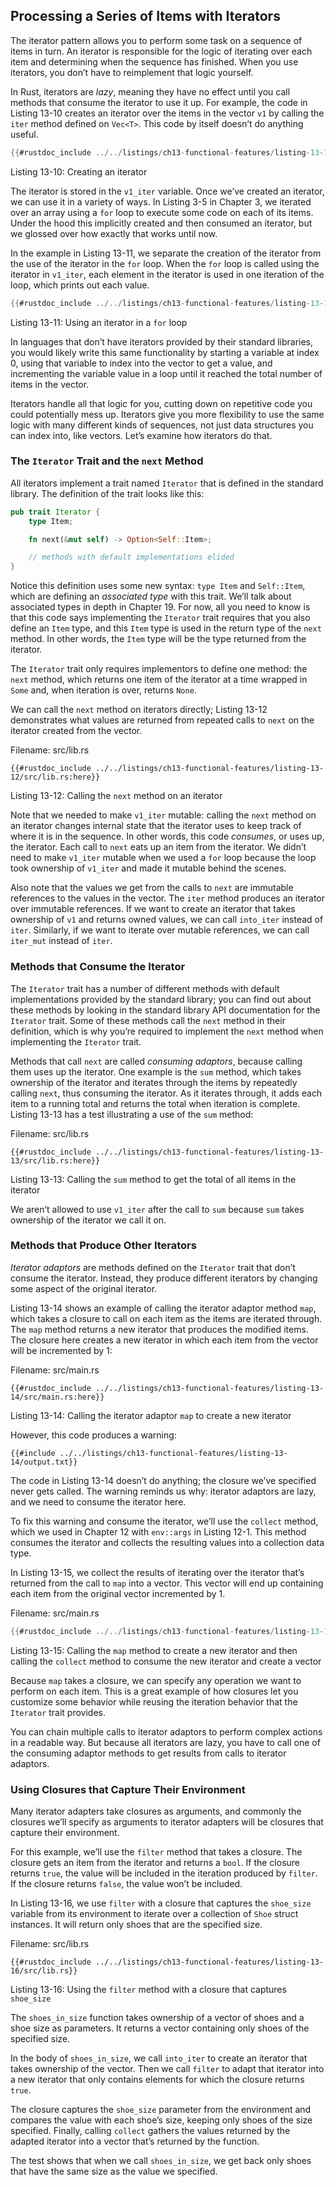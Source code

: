 ## Processing a Series of Items with Iterators

The iterator pattern allows you to perform some task on a sequence of items in
turn. An iterator is responsible for the logic of iterating over each item and
determining when the sequence has finished. When you use iterators, you don’t
have to reimplement that logic yourself.

In Rust, iterators are _lazy_, meaning they have no effect until you call
methods that consume the iterator to use it up. For example, the code in
Listing 13-10 creates an iterator over the items in the vector `v1` by calling
the `iter` method defined on `Vec<T>`. This code by itself doesn’t do anything
useful.

```rust
{{#rustdoc_include ../../listings/ch13-functional-features/listing-13-10/src/main.rs:here}}
```

<span class="caption">Listing 13-10: Creating an iterator</span>

The iterator is stored in the `v1_iter` variable. Once we’ve created an
iterator, we can use it in a variety of ways. In Listing 3-5 in Chapter 3, we
iterated over an array using a `for` loop to execute some code on each of its
items. Under the hood this implicitly created and then consumed an iterator,
but we glossed over how exactly that works until now.

In the example in Listing 13-11, we separate the creation of the iterator from
the use of the iterator in the `for` loop. When the `for` loop is called using
the iterator in `v1_iter`, each element in the iterator is used in one
iteration of the loop, which prints out each value.

```rust
{{#rustdoc_include ../../listings/ch13-functional-features/listing-13-11/src/main.rs:here}}
```

<span class="caption">Listing 13-11: Using an iterator in a `for` loop</span>

In languages that don’t have iterators provided by their standard libraries,
you would likely write this same functionality by starting a variable at index
0, using that variable to index into the vector to get a value, and
incrementing the variable value in a loop until it reached the total number of
items in the vector.

Iterators handle all that logic for you, cutting down on repetitive code you
could potentially mess up. Iterators give you more flexibility to use the same
logic with many different kinds of sequences, not just data structures you can
index into, like vectors. Let’s examine how iterators do that.

### The `Iterator` Trait and the `next` Method

All iterators implement a trait named `Iterator` that is defined in the
standard library. The definition of the trait looks like this:

```rust
pub trait Iterator {
    type Item;

    fn next(&mut self) -> Option<Self::Item>;

    // methods with default implementations elided
}
```

Notice this definition uses some new syntax: `type Item` and `Self::Item`,
which are defining an _associated type_ with this trait. We’ll talk about
associated types in depth in Chapter 19. For now, all you need to know is that
this code says implementing the `Iterator` trait requires that you also define
an `Item` type, and this `Item` type is used in the return type of the `next`
method. In other words, the `Item` type will be the type returned from the
iterator.

The `Iterator` trait only requires implementors to define one method: the
`next` method, which returns one item of the iterator at a time wrapped in
`Some` and, when iteration is over, returns `None`.

We can call the `next` method on iterators directly; Listing 13-12 demonstrates
what values are returned from repeated calls to `next` on the iterator created
from the vector.

<span class="filename">Filename: src/lib.rs</span>

```rust,noplayground
{{#rustdoc_include ../../listings/ch13-functional-features/listing-13-12/src/lib.rs:here}}
```

<span class="caption">Listing 13-12: Calling the `next` method on an
iterator</span>

Note that we needed to make `v1_iter` mutable: calling the `next` method on an
iterator changes internal state that the iterator uses to keep track of where
it is in the sequence. In other words, this code _consumes_, or uses up, the
iterator. Each call to `next` eats up an item from the iterator. We didn’t need
to make `v1_iter` mutable when we used a `for` loop because the loop took
ownership of `v1_iter` and made it mutable behind the scenes.

Also note that the values we get from the calls to `next` are immutable
references to the values in the vector. The `iter` method produces an iterator
over immutable references. If we want to create an iterator that takes
ownership of `v1` and returns owned values, we can call `into_iter` instead of
`iter`. Similarly, if we want to iterate over mutable references, we can call
`iter_mut` instead of `iter`.

### Methods that Consume the Iterator

The `Iterator` trait has a number of different methods with default
implementations provided by the standard library; you can find out about these
methods by looking in the standard library API documentation for the `Iterator`
trait. Some of these methods call the `next` method in their definition, which
is why you’re required to implement the `next` method when implementing the
`Iterator` trait.

Methods that call `next` are called _consuming adaptors_, because calling them
uses up the iterator. One example is the `sum` method, which takes ownership of
the iterator and iterates through the items by repeatedly calling `next`, thus
consuming the iterator. As it iterates through, it adds each item to a running
total and returns the total when iteration is complete. Listing 13-13 has a
test illustrating a use of the `sum` method:

<span class="filename">Filename: src/lib.rs</span>

```rust,noplayground
{{#rustdoc_include ../../listings/ch13-functional-features/listing-13-13/src/lib.rs:here}}
```

<span class="caption">Listing 13-13: Calling the `sum` method to get the total
of all items in the iterator</span>

We aren’t allowed to use `v1_iter` after the call to `sum` because `sum` takes
ownership of the iterator we call it on.

### Methods that Produce Other Iterators

_Iterator adaptors_ are methods defined on the `Iterator` trait that don’t
consume the iterator. Instead, they produce different iterators by changing
some aspect of the original iterator.

Listing 13-14 shows an example of calling the iterator adaptor method `map`,
which takes a closure to call on each item as the items are iterated through.
The `map` method returns a new iterator that produces the modified items. The
closure here creates a new iterator in which each item from the vector will be
incremented by 1:

<span class="filename">Filename: src/main.rs</span>

```rust,not_desired_behavior
{{#rustdoc_include ../../listings/ch13-functional-features/listing-13-14/src/main.rs:here}}
```

<span class="caption">Listing 13-14: Calling the iterator adaptor `map` to
create a new iterator</span>

However, this code produces a warning:

```console
{{#include ../../listings/ch13-functional-features/listing-13-14/output.txt}}
```

The code in Listing 13-14 doesn’t do anything; the closure we’ve specified
never gets called. The warning reminds us why: iterator adaptors are lazy, and
we need to consume the iterator here.

To fix this warning and consume the iterator, we’ll use the `collect` method,
which we used in Chapter 12 with `env::args` in Listing 12-1. This method
consumes the iterator and collects the resulting values into a collection data
type.

In Listing 13-15, we collect the results of iterating over the iterator that’s
returned from the call to `map` into a vector. This vector will end up
containing each item from the original vector incremented by 1.

<span class="filename">Filename: src/main.rs</span>

```rust
{{#rustdoc_include ../../listings/ch13-functional-features/listing-13-15/src/main.rs:here}}
```

<span class="caption">Listing 13-15: Calling the `map` method to create a new
iterator and then calling the `collect` method to consume the new iterator and
create a vector</span>

Because `map` takes a closure, we can specify any operation we want to perform
on each item. This is a great example of how closures let you customize some
behavior while reusing the iteration behavior that the `Iterator` trait
provides.

You can chain multiple calls to iterator adaptors to perform complex actions in
a readable way. But because all iterators are lazy, you have to call one of the
consuming adaptor methods to get results from calls to iterator adaptors.

### Using Closures that Capture Their Environment

Many iterator adapters take closures as arguments, and commonly the closures
we’ll specify as arguments to iterator adapters will be closures that capture
their environment.

For this example, we’ll use the `filter` method that takes a closure. The
closure gets an item from the iterator and returns a `bool`. If the closure
returns `true`, the value will be included in the iteration produced by
`filter`. If the closure returns `false`, the value won’t be included.

In Listing 13-16, we use `filter` with a closure that captures the `shoe_size`
variable from its environment to iterate over a collection of `Shoe` struct
instances. It will return only shoes that are the specified size.

<span class="filename">Filename: src/lib.rs</span>

```rust,noplayground
{{#rustdoc_include ../../listings/ch13-functional-features/listing-13-16/src/lib.rs}}
```

<span class="caption">Listing 13-16: Using the `filter` method with a closure
that captures `shoe_size`</span>

The `shoes_in_size` function takes ownership of a vector of shoes and a shoe
size as parameters. It returns a vector containing only shoes of the specified
size.

In the body of `shoes_in_size`, we call `into_iter` to create an iterator
that takes ownership of the vector. Then we call `filter` to adapt that
iterator into a new iterator that only contains elements for which the closure
returns `true`.

The closure captures the `shoe_size` parameter from the environment and
compares the value with each shoe’s size, keeping only shoes of the size
specified. Finally, calling `collect` gathers the values returned by the
adapted iterator into a vector that’s returned by the function.

The test shows that when we call `shoes_in_size`, we get back only shoes
that have the same size as the value we specified.
